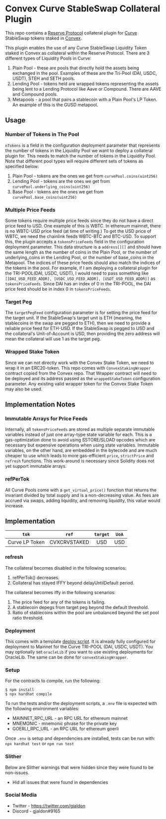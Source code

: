# Convex Curve StableSwap Collateral Plugin

This repo contains a [Reserve Protocol](https://reserve.org/en/) collateral plugin for [Curve](https://curve.fi/#/ethereum/swap) StableSwap tokens staked in [Convex](https://www.convexfinance.com/).

This plugin enables the use of any Curve StableSwap Liquidity Token staked in Convex as collateral within the Reserve Protocol. There are 3 different types of Liquidity Pools in Curve:

1. Plain Pool - these are pools that directly hold the assets being exchanged in the pool. Examples of these are the Tri-Pool (DAI, USDC, USDT), STEH and SETH pools.
2. Lending Pool - tokens held are wrapped tokens representing the assets being lent to a Lending Protocol like Aave or Compound. There are AAVE and Compound pools.
3. Metapools - a pool that pairs a stablecoin with a Plain Pool's LP Token. An example of this is the GUSD metapool.

## Usage

### Number of Tokens in The Pool

`nTokens` is a field in the configuration deployment parameter that represents the number of tokens in the Liquidity Pool we want to deploy a collateral plugin for. This needs to match the number of tokens in the Liquidity Pool. Note that different pool types will require different sets of tokens as specified below:

1. Plain Pool - tokens are the ones we get from `curvePool.coins(uint256)`
2. Lending Pool - tokens are the ones we get from `curvePool.underlying_coins(uint256)`
3. Base Pool - tokens are the ones we get from `curvePool.base_coins(uint256)`

### Multiple Price Feeds

Some tokens require multiple price feeds since they do not have a direct price feed to USD. One example of this is WBTC. In ethereum mainnet, there is no WBTC-USD price feed (at time of writing.) To get the USD price of WBTC, we need the chainlink feeds WBTC-BTC and BTC-USD. To support this, the plugin accepts a `tokensPriceFeeds` field in the configuration deployment parameter. This data structure is a `address[][]` and should have the same length as the number of coins in the Plain Pool, or the number of underlying_coins in the Lending Pool, or the number of base_coins in the Metapool. The indices of these price feeds should also match the indices of the tokens in the pool. For example, if I am deploying a collateral plugin for the TRI-POOL(DAI, USDC, USDT), I would need to pass something like `[[DAI_USD_FEED_ADDR], [USDC_USD_FEED_ADDR], [USDT_USD_FEED_ADDR]]` as `tokensPriceFeeds`. Since DAI has an index of 0 in the TRI-POOL, the DAI price feed should be in index 0 in `tokensPriceFeeds`.

### Target Peg

The `targetPegFeed` configuration parameter is for setting the price feed for the target unit. If the StableSwap's target unit is ETH (meaning, the stablecoins in the swap are pegged to ETH), then we need to provide a reliable price feed for ETH-USD. If the StableSwap is pegged to USD and the collateral's Unit-of-Account is USD, then providing the zero address will mean the collateral will use 1 as the target peg.

### Wrapped Stake Token

Since we can not directly work with the Convex Stake Token, we need to wrap it in an ERC20-token. This repo comes with `ConvexStakingWrapper` contract copied from the Convex repo. That Wrapper contract will need to be deployed and its address passed as the `wrappedStakeToken` configuration parameter. Any existing valid wrapper token for the Convex Stake Token may also be used.

## Implementation Notes

### Immutable Arrays for Price Feeds

Internally, all `tokensPriceFeeds` are stored as multiple separate immutable variables instead of just one array-type state variable for each. This is a gas-optimization done to avoid using SSTORE/SLOAD opcodes which are necessary but expensive operations when using state variables. Immutable variables, on the other hand, are embedded in the bytecode and are much cheaper to use which leads to more gas-efficient `price`, `strictPrice` and `refresh` functions. This work-around is necessary since Solidity does not yet support immutable arrays.

### refPerTok

All Curve Pools come with a `get_virtual_price()` function that returns the invariant divided by total supply and is a non-decreasing value. As fees are accrued via swaps, adding liquidity, and removing liquidity, this value would increase.

## Implementation

|     `tok`      |    `ref`     | `target` | `UoA` |
| :------------: | :----------: | :------: | :---: |
| Curve LP Token | CVXCRVSTAKED |   USD    |  USD  |

### refresh

The collateral becomes disabled in the following scenarios:

1. refPerTok() decreases.
2. Collateral has stayed IFFY beyond delayUntilDefault period.

The collateral becomes iffy in the following scenarios:

1. The price feed for any of the tokens is failing.
2. A stablecoin depegs from target peg beyond the default threshold.
3. Ratio of stablecoins within the pool are unbalanced beyond the set pool ratio threshold.

### Deployment

This comes with a template [deploy script](scripts/deploy.ts). It is already fully configured for deployment to Mainnet for the Curve TRI-POOL (DAI, USDC, USDT). You may optionally set `oracleLib` if you want to use existing deployments for OracleLib. The same can be done for `convexStakingWrapper`.

### Setup

For the contracts to compile, run the following:

```
$ npm install
$ npx hardhat compile
```

To run the tests and/or the deployment scripts, a `.env` file is expected with the following environment variables:

- MAINNET_RPC_URL - an RPC URL for ethereum mainnet
- MNEMONIC - mnemonic phrase for the private key
- GOERLI_RPC_URL - an RPC URL for ethereum goerli

Once `.env` is setup and dependencies are installed, tests can be run with: `npx hardhat test` or `npm run test`

### Slither

Below are Slither warnings that were hidden since they were found to be non-issues.

- Hid all issues that were found in dependencies

### Social Media

- Twitter - https://twitter.com/gjaldon
- Discord - gjaldon#9165
